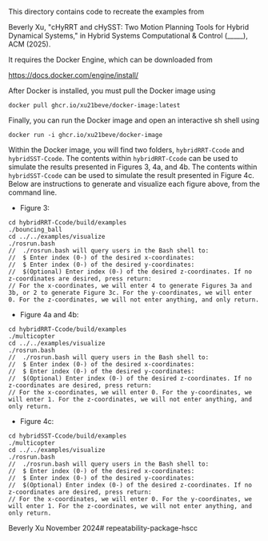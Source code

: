 This directory contains code to recreate the examples from

  Beverly Xu, "cHyRRT and cHySST: Two Motion
Planning Tools for Hybrid Dynamical Systems," in Hybrid Systems Computational & Control
  (_____), ACM (2025).

It requires the Docker Engine, which can be downloaded from

  https://docs.docker.com/engine/install/

After Docker is installed, you must pull the Docker image using
```
docker pull ghcr.io/xu21beve/docker-image:latest
```

Finally, you can run the Docker image and open an interactive sh shell using 
```
docker run -i ghcr.io/xu21beve/docker-image
```

Within the Docker image, you will find two folders, `hybridRRT-Ccode` and `hybridSST-Ccode`. The contents within `hybridRRT-Ccode` can be used to simulate the results presented in Figures 3, 4a, and 4b.  The contents within `hybridSST-Ccode` can be used to simulate the result presented in Figure 4c. Below are instructions to generate and visualize each figure above, from the command line.

* Figure 3: 
```
cd hybridRRT-Ccode/build/examples
./bouncing_ball
cd ../../examples/visualize
./rosrun.bash
//  ./rosrun.bash will query users in the Bash shell to:
//  $ Enter index (0-) of the desired x-coordinates:
//  $ Enter index (0-) of the desired y-coordinates:
//  $(Optional) Enter index (0-) of the desired z-coordinates. If no z-coordinates are desired, press return:
// For the x-coordinates, we will enter 4 to generate Figures 3a and 3b, or 2 to generate Figure 3c. For the y-coordinates, we will enter 0. For the z-coordinates, we will not enter anything, and only return.
```

* Figure 4a and 4b:
```
cd hybridRRT-Ccode/build/examples
./multicopter
cd ../../examples/visualize
./rosrun.bash
//  ./rosrun.bash will query users in the Bash shell to:
//  $ Enter index (0-) of the desired x-coordinates:
//  $ Enter index (0-) of the desired y-coordinates:
//  $(Optional) Enter index (0-) of the desired z-coordinates. If no z-coordinates are desired, press return:
// For the x-coordinates, we will enter 0. For the y-coordinates, we will enter 1. For the z-coordinates, we will not enter anything, and only return.
```

* Figure 4c:
```
cd hybridSST-Ccode/build/examples
./multicopter
cd ../../examples/visualize
./rosrun.bash
//  ./rosrun.bash will query users in the Bash shell to:
//  $ Enter index (0-) of the desired x-coordinates:
//  $ Enter index (0-) of the desired y-coordinates:
//  $(Optional) Enter index (0-) of the desired z-coordinates. If no z-coordinates are desired, press return:
// For the x-coordinates, we will enter 0. For the y-coordinates, we will enter 1. For the z-coordinates, we will not enter anything, and only return.
```

Beverly Xu
November 2024#   r e p e a t a b i l i t y - p a c k a g e - h s c c  
 